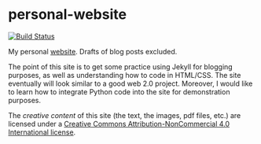 personal-website
============
[![Build Status](https://travis-ci.org/Travis-S/personal-website.svg?branch=develop)](https://travis-ci.org/Travis-S/personal-website)

My personal [website](http://www.travis-s.github.io). Drafts of blog posts excluded.

The point of this site is to get some practice using Jekyll for blogging purposes, as well as understanding how to code in HTML/CSS. The site eventually will look similar to a good web 2.0 project. Moreover, I would like to learn how to integrate Python code into the site for demonstration purposes.

The *creative content* of this site (the text, the images, pdf files, etc.) are licensed under a [Creative Commons Attribution-NonCommercial 4.0 International license](https://creativecommons.org/licenses/by-nc/4.0/). 
